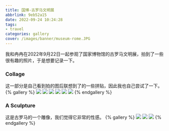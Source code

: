 ```yaml
---
title: 国博-古罗马文明展
abbrlink: 9eb52a15
date: 2022-09-24 10:24:28
tags: 
- travel
categories: gallery
cover: /images/banner/museum-rome.JPG
---
```


我和冉冉在2022年9月22日一起参观了国家博物馆的古罗马文明展，拍到了一些很有趣的照片，于是想要记录一下。

### Collage
这一部分是自己看到拍的图后联想到了的一些拼贴，因此我也自己尝试了一下。
{% gallery %}
![](/images/museum-rome/2.JPG)
![](/images/museum-rome/3.JPG)
![](/images/museum-rome/4.JPG)
![](/images/museum-rome/5.JPG)
![](/images/museum-rome/6.JPG)
![](/images/museum-rome/7.JPG)
{% endgallery %}

### A Sculpture
这是古罗马的一个雕像，我们觉得它非常的性感。
{% gallery %}
![](/images/museum-rome/8.JPG)
![](/images/museum-rome/9.JPG)
![](/images/museum-rome/10.png)
{% endgallery %}